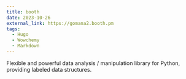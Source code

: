 ```yaml
---
title: booth
date: 2023-10-26
external_link: https://gomana2.booth.pm
tags:
  - Hugo
  - Wowchemy
  - Markdown
---
```


Flexible and powerful data analysis / manipulation library for Python, providing labeled data structures.

<!--more-->
